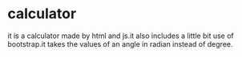 # calculator
it is a calculator made by html and js.it also includes a little bit use of bootstrap.it takes the values of an angle in radian instead of degree.

